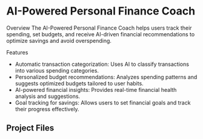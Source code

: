 # AI-Powered Personal Finance Coach
Overview
The AI-Powered Personal Finance Coach helps users track their spending, set budgets, and receive AI-driven financial recommendations to optimize savings and avoid overspending.

Features
- Automatic transaction categorization: Uses AI to classify transactions into various spending categories.
- Personalized budget recommendations: Analyzes spending patterns and suggests optimized budgets tailored to user habits.
- AI-powered financial insights: Provides real-time financial health analysis and suggestions.
- Goal tracking for savings: Allows users to set financial goals and track their progress effectively.


 ## Project Files

 
